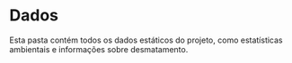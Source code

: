 # Dados

Esta pasta contém todos os dados estáticos do projeto, como estatísticas ambientais e informações sobre desmatamento.
